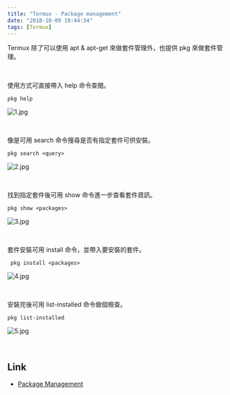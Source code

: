 ```yaml
---
title: "Termux - Package management"
date: "2018-10-09 19:44:34"
tags: [Termux]
---
```



Termux 除了可以使用 apt & apt-get 來做套件管理外，也提供 pkg 來做套件管理。  

<!--More-->

</br>


使用方式可直接帶入 help 命令查閱。  

    pkg help

![1.jpg](1.jpg)

</br>


像是可用 search 命令搜尋是否有指定套件可供安裝。  

    pkg search <query>

![2.jpg](2.jpg)

</br>


找到指定套件後可用 show 命令進一步查看套件資訊。  

    pkg show <packages>

![3.jpg](3.jpg)

</br>


套件安裝可用 install 命令，並帶入要安裝的套件。
 
     pkg install <packages>

![4.jpg](4.jpg)

</br>


安裝完後可用 list-installed 命令做個檢查。  

    pkg list-installed

![5.jpg](5.jpg)

</br>


Link
----
* [Package Management](https://wiki.termux.com/wiki/Package_Management)
